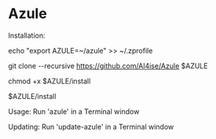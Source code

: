 # Azule

Installation:

echo "export AZULE=~/azule" >> ~/.zprofile

git clone --recursive https://github.com/Al4ise/Azule $AZULE

chmod +x $AZULE/install

$AZULE/install

Usage:
Run 'azule' in a Terminal window

Updating:
Run 'update-azule' in a Terminal window
